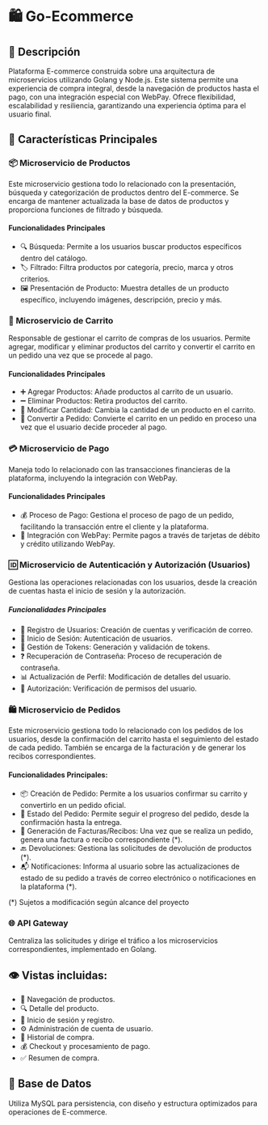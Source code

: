 # 🛍️ Go-Ecommerce

## 📝 Descripción
Plataforma E-commerce construida sobre una arquitectura de microservicios utilizando Golang y Node.js. Este sistema permite una experiencia de compra integral, desde la navegación de productos hasta el pago, con una integración especial con WebPay. Ofrece flexibilidad, escalabilidad y resiliencia, garantizando una experiencia óptima para el usuario final.

## 🌟 Características Principales

### 📦 Microservicio de Productos
Este microservicio gestiona todo lo relacionado con la presentación, búsqueda y categorización de productos dentro del E-commerce. Se encarga de mantener actualizada la base de datos de productos y proporciona funciones de filtrado y búsqueda.

#### Funcionalidades Principales
- 🔍 Búsqueda: Permite a los usuarios buscar productos específicos dentro del catálogo.
- 🏷️ Filtrado: Filtra productos por categoría, precio, marca y otros criterios.
- 🖼️ Presentación de Producto: Muestra detalles de un producto específico, incluyendo imágenes, descripción, precio y más.

### 🛒 Microservicio de Carrito
Responsable de gestionar el carrito de compras de los usuarios. Permite agregar, modificar y eliminar productos del carrito y convertir el carrito en un pedido una vez que se procede al pago.

#### Funcionalidades Principales
- ➕ Agregar Productos: Añade productos al carrito de un usuario.
- ➖ Eliminar Productos: Retira productos del carrito.
- 🔄 Modificar Cantidad: Cambia la cantidad de un producto en el carrito.
- 💼 Convertir a Pedido: Convierte el carrito en un pedido en proceso una vez que el usuario decide proceder al pago.

### 💳 Microservicio de Pago
Maneja todo lo relacionado con las transacciones financieras de la plataforma, incluyendo la integración con WebPay.

#### Funcionalidades Principales
- 💰 Proceso de Pago: Gestiona el proceso de pago de un pedido, facilitando la transacción entre el cliente y la plataforma.
- 🔗 Integración con WebPay: Permite pagos a través de tarjetas de débito y crédito utilizando WebPay.

### 🆔 Microservicio de Autenticación y Autorización (Usuarios)
Gestiona las operaciones relacionadas con los usuarios, desde la creación de cuentas hasta el inicio de sesión y la autorización.

##### Funcionalidades Principales
- 📝 Registro de Usuarios: Creación de cuentas y verificación de correo.
- 🔐 Inicio de Sesión: Autenticación de usuarios.
- 🔑 Gestión de Tokens: Generación y validación de tokens.
- ❓ Recuperación de Contraseña: Proceso de recuperación de contraseña.
- 📊 Actualización de Perfil: Modificación de detalles del usuario.
- 🛂 Autorización: Verificación de permisos del usuario.

### 🛍️ Microservicio de Pedidos
Este microservicio gestiona todo lo relacionado con los pedidos de los usuarios, desde la confirmación del carrito hasta el seguimiento del estado de cada pedido. También se encarga de la facturación y de generar los recibos correspondientes.

#### Funcionalidades Principales:
- 📦 Creación de Pedido: Permite a los usuarios confirmar su carrito y convertirlo en un pedido oficial.
- 🔄 Estado del Pedido: Permite seguir el progreso del pedido, desde la confirmación hasta la entrega.
- 🧾 Generación de Facturas/Recibos: Una vez que se realiza un pedido, genera una factura o recibo correspondiente (*).
- 🔙 Devoluciones: Gestiona las solicitudes de devolución de productos (*).
- 📬 Notificaciones: Informa al usuario sobre las actualizaciones de estado de su pedido a través de correo electrónico o notificaciones en la plataforma (*).

(*) Sujetos a modificación según alcance del proyecto

### 🌐 API Gateway
Centraliza las solicitudes y dirige el tráfico a los microservicios correspondientes, implementado en Golang.

## 👁️ Vistas incluidas:
- 📖 Navegación de productos.
- 🔍 Detalle del producto.
- 🔐 Inicio de sesión y registro.
- ⚙️ Administración de cuenta de usuario.
- 📜 Historial de compra.
- 💰 Checkout y procesamiento de pago.
- ✅ Resumen de compra.

## 💾 Base de Datos
Utiliza MySQL para persistencia, con diseño y estructura optimizados para operaciones de E-commerce.
